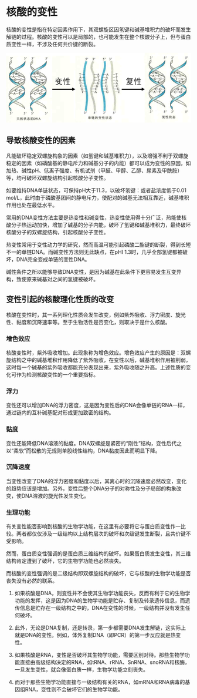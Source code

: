 # 核酸的变性

核酸的变性是指在特定因素作用下，其双螺旋区因氢键和碱基堆积力的破坏而发生解链的过程。核酸的变性可以是局部的，也可能发生在整个核酸分子上，但与蛋白质变性一样，不涉及任何共价键的断裂。

![](2.1.png)

## 导致核酸变性的因素

凡能破坏稳定双螺旋构象的因素（如氢键和碱基堆积力），以及增强不利于双螺旋稳定的因素（如磷酸基的静电斥力和碱基分子的内能）都可以成为变性的原因，如加热、碱性pH、低离子强度、有机试剂（甲醛、甲醇、乙醇、尿素及甲酰胺）等，均可破坏双螺旋结构引起核酸分子变性。

如要维持DNA单链状态，可保持pH大于11.3，以破坏氢键：或者盐浓度低于0.01 mol/L，此时由于磷酸基团间的静电斥力，使配对的碱基无法相互靠近，碱基堆积作用也处在最低水平。

常用的DNA变性方法主要是热变性和碱变性，热变性使用得十分广泛，热能使核酸分子热运动加快，增加了碱基的分子内能，破坏了氢键和碱基堆积力，最终破坏核酸分子的双螺旋结构，引起核酸分子变性。

热变性常用于变性动力学的研究，然而高温可能引起磷酸二酯键的断裂，得到长短不一的单链DNA。而碱变性方法则无此缺点，在pHI 1.3时，几乎全部氢键都被破坏，DNA完全变成单链的变性DNA。

碱性条件之所以能够导致DNA变性，是因为碱基在此条件下更容易发生互变异构，致使原来碱基对之间的氢键被破坏。

## 变性引起的核酸理化性质的改变

核酸在变性时，其一系列理化性质会发生改变，例如紫外吸收、浮力密度、旋光性、黏度和沉降速率等。至于生物活性是否变化，则取决于是什么核酸。

### 增色效应

核酸变性时，紫外吸收增加。此现象称为增色效应。增色效应产生的原因是：双螺旋结构之中的碱基堆积作用降低了紫外吸收，在变性以后，碱基堆积作用被削弱，这时每一个碱基的紫外吸收都能充分表现出来，紫外吸收随之升高。上述性质的变化可作为检测核酸变性的一个重要指标。

### 浮力

变性还可以增加DNA的浮力密度，这是因为变性后的DNA会像单链的RNA一样，通过链内的互补碱基配对形成更加致密的结构。

### 黏度

变性还能降低DNA溶液的黏度。DNA双螺旋是紧密的“刚性”结构，变性后代之以“柔软”而松散的无规则单股线性结构，DNA黏度因此而明显下降。

### 沉降速度

当变性改变了DNA的浮力密度和黏度以后，其离心时的沉降速度必然改变，变化的趋势应该是增加。另外，变性后整个DNA分子的对称性及分子局部的构象改变，使DNA溶液的旋光性发生变化。

### 生理功能

有关变性能否影响到核酸的生物学功能，在这里有必要将它与蛋白质变性作一比较。两者都仅仅涉及一级结构以上结构层次的破坏和次级键发生断裂，且共价键不受影响。

然而，蛋白质变性强调的是蛋白质三维结构的破坏。如果蛋白质发生变性，其三维结构肯定遭到了破坏，它的生物学功能也必然丧失。

而核酸的变性强调的是二级结构即双螺旋结构的破坏，它与核酸的生物学功能是否丧失没有必然的联系。

1. 如果核酸是DNA，则变性并不会使其生物学功能丧失，反而有利于它的生物学功能的发挥，这是因为DNA的生物学功能是贮存、复制及转录遗传信息，而遗传信息是贮存在一级结构之中的，DNA在变性的时候，一级结构并没有发生任何破坏。

2. 此外，无论是DNA复制，还是转录，第一步都需要DNA发生解链，这实际上就是DNA的变性。例如，体外复制DNA（即PCR）的第一步反应就是热变性。

3. 如果核酸是RNA，变性是否破坏其生物学功能，需要区别对待。那些生物学功能直接由高级结构决定的RNA，如tRNA、rRNA、SnRNA、snoRNA和核酶，一旦发生变性，就会像蛋白质一样，生物学功能立刻丧失。

4. 而对于那些生物学功能直接与一级结构有关的RNA，如mRNA和RNA病毒的基因组RNA，变性则不会破坏它们的生物学功能。

